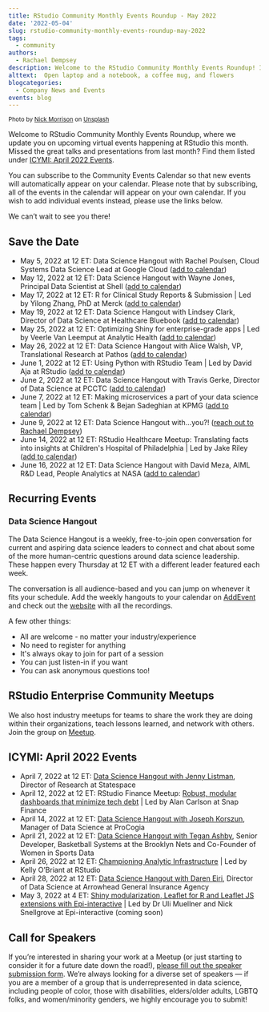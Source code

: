 ```yaml
---
title: RStudio Community Monthly Events Roundup - May 2022
date: '2022-05-04'
slug: rstudio-community-monthly-events-roundup-may-2022
tags:
  - community
authors:
  - Rachael Dempsey
description: Welcome to the RStudio Community Monthly Events Roundup! In this post, we update you on upcoming events happening at RStudio and share how to find the great presentations and talks from last month.
alttext:  Open laptop and a notebook, a coffee mug, and flowers
blogcategories:
  - Company News and Events
events: blog
---
```


<sup>
Photo by <a href="https://unsplash.com/@nickmorrison?utm_source=unsplash&utm_medium=referral&utm_content=creditCopyText">Nick Morrison</a> on <a href="https://unsplash.com/?utm_source=unsplash&utm_medium=referral&utm_content=creditCopyText">Unsplash</a>
</sup>

Welcome to RStudio Community Monthly Events Roundup, where we update you on upcoming virtual events happening at RStudio this month. Missed the great talks and presentations from last month? Find them listed under [ICYMI: April 2022 Events](#icymi-april-2022-events).

You can subscribe to the Community Events Calendar so that new events will automatically appear on your calendar. Please note that by subscribing, all of the events in the calendar will appear on your own calendar. If you wish to add individual events instead, please use the links below.

We can’t wait to see you there!

## Save the Date

* May 5, 2022 at 12 ET: Data Science Hangout with Rachel Poulsen, Cloud Systems Data Science Lead at Google Cloud (<a href="https://www.addevent.com/event/Qv9211919" target = "_blank">add to calendar</a>)
* May 12, 2022 at 12 ET: Data Science Hangout with Wayne Jones, Principal Data Scientist at Shell (<a href="https://www.addevent.com/event/Qv9211919" target = "_blank">add to calendar</a>)
* May 17, 2022 at 12 ET: R for Clinical Study Reports & Submission | Led by Yilong Zhang, PhD at Merck (<a href="https://rstd.io/pharma-meetup" target = "_blank">add to calendar</a>)
* May 19, 2022 at 12 ET: Data Science Hangout with Lindsey Clark, Director of Data Science at Healthcare Bluebook (<a href="https://www.addevent.com/event/Qv9211919" target = "_blank">add to calendar</a>)
* May 25, 2022 at 12 ET: Optimizing Shiny for enterprise-grade apps | Led by Veerle Van Leemput at Analytic Health (<a href="https://evt.to/aeioeimaw" target = "_blank">add to calendar</a>)
* May 26, 2022 at 12 ET: Data Science Hangout with Alice Walsh, VP, Translational Research at Pathos (<a href="https://www.addevent.com/event/Qv9211919" target = "_blank">add to calendar</a>)
* June 1, 2022 at 12 ET: Using Python with RStudio Team | Led by David Aja at RStudio (<a href="https://www.addevent.com/event/gN13719438" target = "_blank">add to calendar</a>)
* June 2, 2022 at 12 ET: Data Science Hangout with Travis Gerke, Director of Data Science at PCCTC (<a href="https://www.addevent.com/event/Qv9211919" target = "_blank">add to calendar</a>)
* June 7, 2022 at 12 ET: Making microservices a part of your data science team | Led by Tom Schenk & Bejan Sadeghian at KPMG (<a href="https://evt.to/aeshgidow" target = "_blank">add to calendar</a>)
* June 9, 2022 at 12 ET: Data Science Hangout with…you?! (<a href="https://www.linkedin.com/in/rachaeldempsey/" target = "_blank">reach out to Rachael Dempsey</a>)
* June 14, 2022 at 12 ET: RStudio Healthcare Meetup: Translating facts into insights at Children's Hospital of Philadelphia | Led by Jake Riley (<a href="https://www.addevent.com/event/Du13258557" target = "_blank">add to calendar</a>)
* June 16, 2022 at 12 ET: Data Science Hangout with David Meza, AIML R&D Lead, People Analytics at NASA (<a href="https://www.addevent.com/event/Qv9211919" target = "_blank">add to calendar</a>)

## Recurring Events

### Data Science Hangout

The Data Science Hangout is a weekly, free-to-join open conversation for current and aspiring data science leaders to connect and chat about some of the more human-centric questions around data science leadership. These happen every Thursday at 12 ET with a different leader featured each week. 

The conversation is all audience-based and you can jump on whenever it fits your schedule. Add the weekly hangouts to your calendar on <a href="https://www.addevent.com/event/Qv9211919" target = "_blank">AddEvent</a> and check out the <a href="https://www.rstudio.com/data-science-hangout/" target = "_blank">website</a> with all the recordings.

A few other things:

* All are welcome - no matter your industry/experience
* No need to register for anything
* It's always okay to join for part of a session
* You can just listen-in if you want
* You can ask anonymous questions too!

## RStudio Enterprise Community Meetups

We also host industry meetups for teams to share the work they are doing within their organizations, teach lessons learned, and network with others. Join the group on <a href="https://www.meetup.com/RStudio-Enterprise-Community-Meetup/" target = "_blank">Meetup</a>. 

## ICYMI: April 2022 Events

* April 7, 2022 at 12 ET: <a href="https://youtu.be/s9m2mxNHZaY" target = "_blank">Data Science Hangout with Jenny Listman</a>, Director of Research at Statespace
* April 12, 2022 at 12 ET: RStudio Finance Meetup: <a href="https://youtu.be/ssmwUBSpF-8" target = "_blank">Robust, modular dashboards that minimize tech debt</a> | Led by Alan Carlson at Snap Finance
* April 14, 2022 at 12 ET: <a href="https://youtu.be/8m5J5UXhyhI" target = "_blank">Data Science Hangout with Joseph Korszun</a>, Manager of Data Science at ProCogia
* April 21, 2022 at 12 ET: <a href="https://youtu.be/OtxU4rc9lUY" target = "_blank">Data Science Hangout with Tegan Ashby</a>, Senior Developer, Basketball Systems at the Brooklyn Nets and Co-Founder of Women in Sports Data
* April 26, 2022 at 12 ET: <a href="https://youtu.be/5NQnwHXKVj8" target = "_blank">Championing Analytic Infrastructure</a> | Led by Kelly O’Briant at RStudio
* April 28, 2022 at 12 ET: <a href="https://youtu.be/XcjDYIVn9j0" target = "_blank">Data Science Hangout with Daren Eiri</a>, Director of Data Science at Arrowhead General Insurance Agency
* May 3, 2022 at 4 ET: <a href="https://www.youtube.com/playlist?list=PL9HYL-VRX0oRKK9ByULWulAOO5jN70eXv" target = "_blank">Shiny modularization, Leaflet for R and Leaflet JS extensions with Epi-interactive</a> | Led by Dr Uli Muellner and Nick Snellgrove at Epi-interactive (coming soon)

## Call for Speakers

If you’re interested in sharing your work at a Meetup (or just starting to consider it for a future date down the road!), <a href="https://forms.gle/EtXMpSoTfhpGopiS8" target = "_blank">please fill out the speaker submission form</a>. We’re always looking for a diverse set of speakers — if you are a member of a group that is underrepresented in data science, including people of color, those with disabilities, elders/older adults, LGBTQ folks, and women/minority genders, we highly encourage you to submit!

